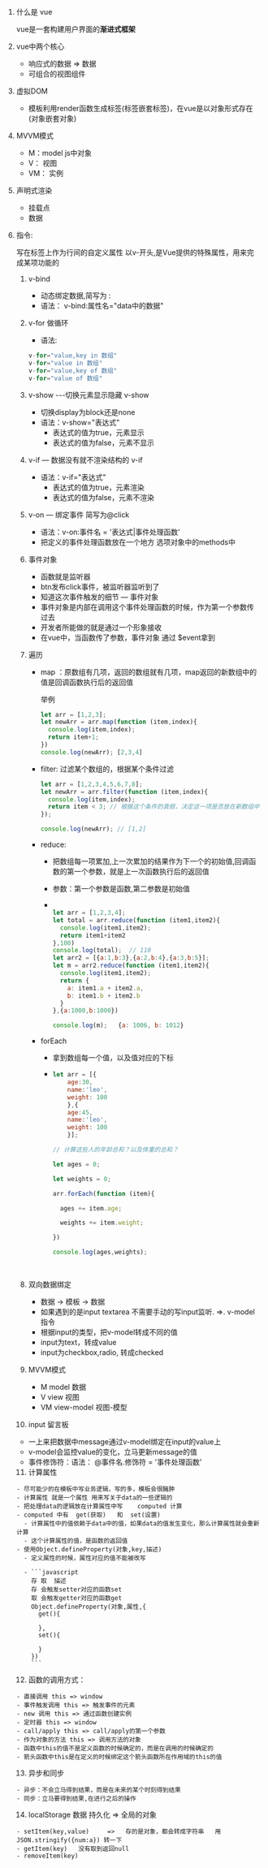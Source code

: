 1. 什么是  vue

    vue是一套构建用户界面的**渐进式框架**

2. vue中两个核心

    - 响应式的数据 => 数据
    - 可组合的视图组件

3. 虚拟DOM 

    - 模板利用render函数生成标签(标签嵌套标签)，在vue是以对象形式存在(对象嵌套对象)

4. MVVM模式

    - M：model  js中对象
    - V： 视图
    - VM： 实例

5. 声明式渲染

    - 挂载点
    - 数据

6. 指令:

    写在标签上作为行间的自定义属性 以v-开头,是Vue提供的特殊属性，用来完成某项功能的

    1. v-bind

       - 动态绑定数据,简写为   :    
       - 语法： v-bind:属性名="data中的数据"

    2. v-for 做循环

       - 语法:

       ```javascript
       v-for="value,key in 数组"
       v-for="value in 数组"
       v-for="value,key of 数组"
       v-for="value of 数组"
       ```

    3. v-show  ---切换元素显示隐藏 v-show

       - 切换display为block还是none
       - 语法：v-show="表达式"
         - 表达式的值为true，元素显示
         - 表达式的值为false，元素不显示

    4. v-if — 数据没有就不渲染结构的 v-if

       - 语法：v-if="表达式"
         - 表达式的值为true，元素渲染
         - 表达式的值为false，元素不渲染

    5. v-on — 绑定事件     简写为@click

       - 语法：v-on:事件名 = '表达式|事件处理函数'
       - 把定义的事件处理函数放在一个地方 选项对象中的methods中

    6. 事件对象

       - 函数就是监听器
       - btn发布click事件，被监听器监听到了
       - 知道这次事件触发的细节   —  事件对象
       - 事件对象是内部在调用这个事件处理函数的时候，作为第一个参数传过去
       - 开发者所能做的就是通过一个形象接收
       - 在vue中，当函数传了参数，事件对象 通过 $event拿到

    7. 遍历

       - map   ：原数组有几项，返回的数组就有几项，map返回的新数组中的值是回调函数执行后的返回值

         举例

         ```javascript
         let arr = [1,2,3];
         let newArr = arr.map(function (item,index){
           console.log(item,index);
           return item+1;
         })
         console.log(newArr); [2,3,4]
         ```

       - filter: 过滤某个数组的，根据某个条件过滤

         ```javascript
         let arr = [1,2,3,4,5,6,7,8];
         let newArr = arr.filter(function (item,index){
           console.log(item,index);
           return item < 3; // 根据这个条件的真假，决定这一项是否放在新数组中
         });

         console.log(newArr); // [1,2]
         ```

       - reduce: 

         - 把数组每一项累加,上一次累加的结果作为下一个的初始值,回调函数的第一个参数，就是上一次函数执行后的返回值

         - 参数：第一个参数是函数,第二参数是初始值

         - ```javascript

           let arr = [1,2,3,4];
           let total = arr.reduce(function (item1,item2){
             console.log(item1,item2);
             return item1+item2
           },100)
           console.log(total);  // 110
           let arr2 = [{a:1,b:3},{a:2,b:4},{a:3,b:5}];
           let m = arr2.reduce(function (item1,item2){
             console.log(item1,item2);
             return {
               a: item1.a + item2.a,
               b: item1.b + item2.b
             }
           },{a:1000,b:1000})

           console.log(m);   {a: 1006, b: 1012}

           ```

       -  forEach

          - 拿到数组每一个值，以及值对应的下标

          - ```javascript
            let arr = [{
                age:30,
                name:'leo',
                weight: 100
                },{
                age:45,
                name:'leo',
                weight: 100
                }];

            // 计算这些人的年龄总和？以及体重的总和？

            let ages = 0;

            let weights = 0;

            arr.forEach(function (item){

              ages += item.age;

              weights += item.weight;

            })

            console.log(ages,weights);

            ```

            ​

    8. 双向数据绑定

       - 数据 -> 模板 -> 数据
       - 如果遇到的是input textarea 不需要手动的写input监听. =>.  v-model指令
       - 根据input的类型，把v-model转成不同的值
       - input为text，转成value
       - input为checkbox,radio, 转成checked

    9. MVVM模式

       - M model 数据
       - V view 视图
       - VM view-model 视图-模型

    10. input  留言板

      - 一上来把数据中message通过v-model绑定在input的value上
      - v-model会监控value的变化，立马更新message的值
      - 事件修饰符：语法： @事件名.修饰符 = '事件处理函数'

    11. 计算属性

       - 尽可能少的在模板中写业务逻辑，写的多，模板会很臃肿
       - 计算属性 就是一个属性 用来写关于data的一些逻辑的
       - 把处理data的逻辑放在计算属性中写    computed 计算
       - computed 中有  get(获取)   和  set(设置)
         - 计算属性中的值依赖于data中的值，如果data的值发生变化，那么计算属性就会重新计算
         - 这个计算属性的值，是函数的返回值
       - 使用Object.defineProperty(对象,key,描述)
         - 定义属性的时候，属性对应的值不能被改写

         - ```javascript
           存 取  描述
           存 会触发setter对应的函数set
           取 会触发getter对应的函数get
           Object.defineProperty(对象,属性,{
             get(){

             },
             set(){

             }
           })
           ```

    12. 函数的调用方式：

       - 直接调用 this => window
       - 事件触发调用 this => 触发事件的元素
       - new 调用 this => 通过函数创建实例
       - 定时器 this => window
       - call/apply this => call/apply的第一个参数
       - 作为对象的方法 this => 调用方法的对象
       - 函数中this的值不是定义函数的时候确定的，而是在调用的时候确定的
       - 箭头函数中this是在定义的时候绑定这个箭头函数所在作用域的this的值

    13. 异步和同步

       - 异步：不会立马得到结果，而是在未来的某个时刻得到结果
       - 同步：立马要得到结果,在进行之后的操作

    14. localStorage   数据 持久化  =>  全局的对象

       - setItem(key,value)     =>   存的是对象，都会转成字符串   用  JSON.stringify({num:a}) 转一下
       - getItem(key)   没有取到返回null
       - removeItem(key)

